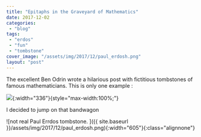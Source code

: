 ```yaml
---
title: "Epitaphs in the Graveyard of Mathematics"
date: 2017-12-02
categories: 
 - "blog"
tags: 
 - "erdos"
 - "fun"
 - "tombstone"
cover_image: "/assets/img/2017/12/paul_erdosh.png"
layout: "post"
---
```


The excellent Ben Odrin wrote a hilarious post with fictitious tombstones of famous mathematicians. This is only one example :

![](https://mathwithbaddrawings.files.wordpress.com/2017/11/grave-3.jpg){:width="336"}{style="max-width:100%;"}

I decided to jump on that bandwagon

![not real Paul Errdos tombstone. ]({{ site.baseurl }}/assets/img/2017/12/paul_erdosh.png){:width="605"}{:class="alignnone"}
